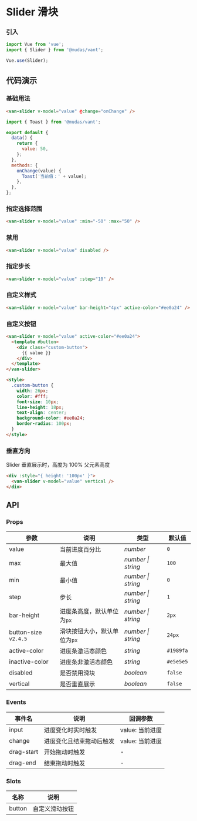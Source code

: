 # Slider 滑块

### 引入

```js
import Vue from 'vue';
import { Slider } from '@mudas/vant';

Vue.use(Slider);
```

## 代码演示

### 基础用法

```html
<van-slider v-model="value" @change="onChange" />
```

```js
import { Toast } from '@mudas/vant';

export default {
  data() {
    return {
      value: 50,
    };
  },
  methods: {
    onChange(value) {
      Toast('当前值：' + value);
    },
  },
};
```

### 指定选择范围

```html
<van-slider v-model="value" :min="-50" :max="50" />
```

### 禁用

```html
<van-slider v-model="value" disabled />
```

### 指定步长

```html
<van-slider v-model="value" :step="10" />
```

### 自定义样式

```html
<van-slider v-model="value" bar-height="4px" active-color="#ee0a24" />
```

### 自定义按钮

```html
<van-slider v-model="value" active-color="#ee0a24">
  <template #button>
    <div class="custom-button">
      {{ value }}
    </div>
  </template>
</van-slider>

<style>
  .custom-button {
    width: 26px;
    color: #fff;
    font-size: 10px;
    line-height: 18px;
    text-align: center;
    background-color: #ee0a24;
    border-radius: 100px;
  }
</style>
```

### 垂直方向

Slider 垂直展示时，高度为 100% 父元素高度

```html
<div :style="{ height: '100px' }">
  <van-slider v-model="value" vertical />
</div>
```

## API

### Props

| 参数 | 说明 | 类型 | 默认值 |
| --- | --- | --- | --- |
| value | 当前进度百分比 | _number_ | `0` |
| max | 最大值 | _number \| string_ | `100` |
| min | 最小值 | _number \| string_ | `0` |
| step | 步长 | _number \| string_ | `1` |
| bar-height | 进度条高度，默认单位为`px` | _number \| string_ | `2px` |
| button-size `v2.4.5` | 滑块按钮大小，默认单位为`px` | _number \| string_ | `24px` |
| active-color | 进度条激活态颜色 | _string_ | `#1989fa` |
| inactive-color | 进度条非激活态颜色 | _string_ | `#e5e5e5` |
| disabled | 是否禁用滑块 | _boolean_ | `false` |
| vertical | 是否垂直展示 | _boolean_ | `false` |

### Events

| 事件名     | 说明                     | 回调参数        |
| ---------- | ------------------------ | --------------- |
| input      | 进度变化时实时触发       | value: 当前进度 |
| change     | 进度变化且结束拖动后触发 | value: 当前进度 |
| drag-start | 开始拖动时触发           | -               |
| drag-end   | 结束拖动时触发           | -               |

### Slots

| 名称   | 说明           |
| ------ | -------------- |
| button | 自定义滑动按钮 |
